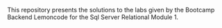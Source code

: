 This repository presents the solutions to the labs given by the Bootcamp Backend Lemoncode for the Sql Server Relational Module 1.